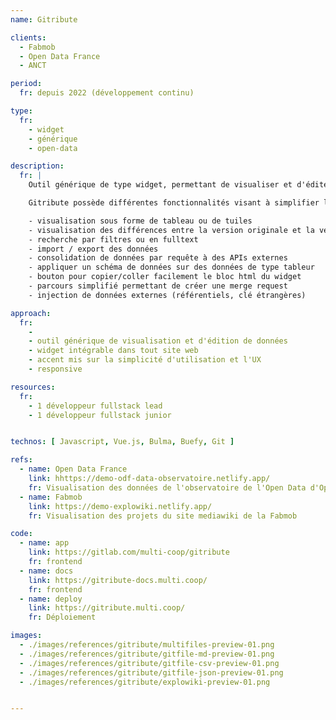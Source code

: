 ```yaml
---
name: Gitribute

clients: 
  - Fabmob
  - Open Data France
  - ANCT

period: 
  fr: depuis 2022 (développement continu)

type:
  fr:
    - widget
    - générique 
    - open-data

description:
  fr: |
    Outil générique de type widget, permettant de visualiser et d'éditer des données hébeergées sur Github ou Gitlab, voire sur un mediawiki.

    Gitribute possède différentes fonctionnalités visant à simplifier l'édition de données et leur enrichissement :

    - visualisation sous forme de tableau ou de tuiles
    - visualisation des différences entre la version originale et la version éditée par l'utilisateur
    - recherche par filtres ou en fulltext
    - import / export des données
    - consolidation de données par requête à des APIs externes
    - appliquer un schéma de données sur des données de type tableur
    - bouton pour copier/coller facilement le bloc html du widget
    - parcours simplifié permettant de créer une merge request
    - injection de données externes (référentiels, clé étrangères)

approach:
  fr: 
    - 
    - outil générique de visualisation et d'édition de données
    - widget intégrable dans tout site web
    - accent mis sur la simplicité d'utilisation et l'UX 
    - responsive

resources:
  fr: 
    - 1 développeur fullstack lead 
    - 1 développeur fullstack junior 


technos: [ Javascript, Vue.js, Bulma, Buefy, Git ]

refs:
  - name: Open Data France
    link: hhttps://demo-odf-data-observatoire.netlify.app/
    fr: Visualisation des données de l'observatoire de l'Open Data d'OpenDataFrance
  - name: Fabmob
    link: https://demo-explowiki.netlify.app/
    fr: Visualisation des projets du site mediawiki de la Fabmob

code:
  - name: app
    link: https://gitlab.com/multi-coop/gitribute
    fr: frontend 
  - name: docs
    link: https://gitribute-docs.multi.coop/
    fr: frontend
  - name: deploy
    link: https://gitribute.multi.coop/
    fr: Déploiement

images:
  - ./images/references/gitribute/multifiles-preview-01.png
  - ./images/references/gitribute/gitfile-md-preview-01.png
  - ./images/references/gitribute/gitfile-csv-preview-01.png
  - ./images/references/gitribute/gitfile-json-preview-01.png
  - ./images/references/gitribute/explowiki-preview-01.png


---
```

